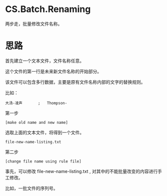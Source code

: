 # CS.Batch.Renaming #
两步走，批量修改文件名称。

# 思路 #

首先建立一个文本文件，文件名称任意。

这个文件的第一行是未来新文件名称的开始部分。

该文件可以包含多行数据，主要是原有文件名称内部的文字的替换规则。

比如：

	大汤-凌声		;	Thompson-

第一步

	[make old name and new name]	

选取上面的文本文件，将得到一个文件。

	file-new-name-listing.txt

第二步

	[change file name using rule file]

事先，可以修改 file-new-name-listing.txt , 对其中的不能批量改变的内容进行手工修改。

比如，一批文件的序列号。
